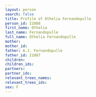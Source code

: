 ```yaml
---
layout: person
search: false
title: Profile of Othelia Fernandopulle
person_id: I1088
first_name: Othelia
last_name: Fernandopulle
full_name: Othelia Fernandopulle
mother: 
mother_id: 
father: A.J. Fernandopulle
father_id: I1087
children:
children_ids:
partners:
partner_ids:
relevant_trees_names:
relevant_trees_ids:
sex: F
---
```



